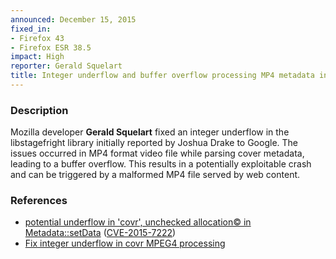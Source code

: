 ```yaml
---
announced: December 15, 2015
fixed_in:
- Firefox 43
- Firefox ESR 38.5
impact: High
reporter: Gerald Squelart
title: Integer underflow and buffer overflow processing MP4 metadata in libstagefright
---
```


<h3>Description</h3>

<p>Mozilla developer <strong>Gerald Squelart</strong> fixed an integer underflow in the
libstagefright library initially reported by Joshua Drake to Google. The issues occurred
in MP4 format video file while parsing cover metadata, leading  to a buffer overflow. This
results in a potentially exploitable crash and can be triggered by a malformed MP4
file served by web content.
</p>

<h3>References</h3>

<ul>
  <li><a href="https://bugzilla.mozilla.org/show_bug.cgi?id=1216748">
       potential underflow in 'covr', unchecked allocation&copy in Metadata::setData</a>
(<a href="http://cve.mitre.org/cgi-bin/cvename.cgi?name=CVE-2015-7222"
class="ex-ref">CVE-2015-7222</a>)</li>
   <li><a
href="https://android.googlesource.com/platform/frameworks/av/+/
c87faed60483afb2466e03892bda80b72e5822c7%5E!/#F0">Fix integer underflow in covr MPEG4
processing</a></li>
</ul>

